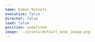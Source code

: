 ```yaml
---
name: Eamon Niknafs
executive: false
director: false
lead: false
position: undefined
image: ../assets/default_exec_image.png
---
```

